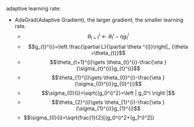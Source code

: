 adaptive learning rate:

- AdaGrad(Adaptive Gradient), the larger gradient, the smaller learning rate.
  - $$\theta_{t+1}^{i}\gets \theta_{t}^{i}-\eta g_{t}^{i}$$
  - $$g_{t}^{i}=\left.\frac{\partial L}{\partial \theta ^{i}}\right|_ {\theta =\theta_{t}}$$
  - $$\theta_{t+1}^{i}\gets \theta_{t}^{i}-\frac{\eta }{\sigma_{t}^{i}}g_{t}^{i}$$
  - $$\theta_{1}^{i}\gets \theta_{0}^{i}-\frac{\eta }{\sigma_{0}^{i}}g_{0}^{i}$$
  - $$\sigma_{0}{i}=\sqrt{(g_0^i)^2}=\left | g_0^i \right |$$
  - $$\theta_{2}^{i}\gets \theta_{1}^{i}-\frac{\eta }{\sigma_{1}^{i}}g_{1}^{i}$$
  - $$\sigma_{0}{i}=\sqrt{frac{1}{2}[(g_0^i)^2+(g_1^i)^2]}
